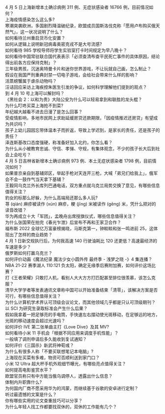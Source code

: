 4 月 5 日上海新增本土确诊病例 311 例、无症状感染者 16766 例，目前情况如何？  
上海疫情感染怎么这么多?  
寒潮突袭欧洲，多国剧烈降温破纪录，欧盟成员国斯洛伐克称「愿用卢布购买俄天然气」，这一状况说明了什么？  
如何看待兰州重启货币化安置？  
如何从逻辑上说明新冠病毒奥密克戎不是大号流感?  
如何看待 985 学校导师将学生实验室打卡时间规定为早八晚十？  
如何看待中国常驻联合国代表表示「必须查清布查平民死亡事件的具体原因，结论得出前各方应保持克制」？  
三年级男孩，沉迷奥特曼卡片和迷你世界游戏，不让玩就自己画，怎么制止？  
假设在我国严刑重典封禁一切电子游戏，会给社会带来什么样的影响？  
活蒸螃蟹属于虐杀动物吗？  
汪诘回应采访上海疾控朱医生引发的争议，如何科学理解他们提到的观点？  
到 4 月 10 号上海可以解封吗？  
《黑社会 2：以和为贵》大陆公安为什么可以轻易拿到和联胜的龙头棍？  
为什么叮咚买菜上海抢不到菜?  
年纪越大越看不进去日漫了是怎么回事？  
受疫情影响，多地市民网上求助延缓房贷还款期限，「因疫情推迟还房贷」有望成为共识吗？  
孩子上幼儿园因忘带体温本子而折返，导致上学迟到，是家长的责任，还是孩子的责任？  
泽连斯基改口态度强硬，称准备好加入北约，你怎么看？  
为什么从小被教育忠诚、守信、孝悌、守规，有集体观念，不少的孩子长大后到社会上会吃亏？  
4 月 5 日吉林省新增本土确诊病例 973 例、本土无症状感染者 1798 例，目前情况如何？  
如果普京亲自到基辅郊区，举起手枪对天连开三枪，大喊「弟兄们给我上」，俄军会不会一鼓作气当天拿下基辅？  
王毅同乌克兰外长库列巴通电话，双方重点就乌克兰局势交换了意见，有哪些信息值得关注？  
豹女的标那么好躲，为什么高端局还那么多人玩?  
荨 (qián) 麻疹被读作 (xún) 麻疹，粳 (jīng) 米被读作 (gēng) 米，凭什么把对的读音改错？  
华为再成立十大「军团」，孟晚舟出席授旗仪式，哪些信息值得关注？  
为什么张国荣在拍完《春光乍泄》后宣布不再和王家卫合作？  
福布斯 2022 全球亿万富豪榜揭晓，马斯克第一，钟睒睒和张一鸣进前 25，这体现出了怎样的商业趋势？  
4 月 1 日新交规执行后，为何我高速 140 行驶油耗比 120 还更低？高速最经济的车速是多少？  
俄罗斯如何打赢乌克兰？  
如何评价动画《魔法纪录 魔法少女小圆外传 最终季 - 浅梦之晓 -》4 集连播？  
NBA 21-22 赛季湖人 110:121 负太阳，确定无缘季后赛附加赛，如何评价这场比赛？  
打《王者荣耀》只敢打人机，看别人大大方方打匹配甚至排位很羡慕，该怎么克服？  
清华大学学者等发表通讯文章称中国可以开始准备结束「清零」，该解决方案是否可行，有哪些信息值得关注？  
为什么计算机学术界认可顶级会议论文，而其他领域几乎都是只认可顶级期刊？  
以 SCI 为研究生录取标准会产生什么后果？  
假如我拿着一把足够亮的手电筒，手快速左右摆动使光斑移动，在足够远的地方，光斑的移动速度会超过光速吗？  
如何评价 IVE 第二张单曲主打《Love Dive》及其 MV?  
如何看待小米 11 手机会「根据不同应用来调度手机性能」？  
一般填了调剂申请后多久能收到复试通知？  
如何评价《三国杀》新武将神荀彧？  
为什么有很多人称「不要买联想笔记本电脑」?  
上海现在买菜有多难，物资可否顺利送到家门口？  
小米 12 Ultra 超大杯手机外观细节曝光，有哪些亮点值得关注？  
如何提高电影鉴赏水平？  
欧盟官员称只有中方能当俄乌调停人，透露出什么信息？  
体制内升职靠什么?  
为何国内厂商不愿采用华为的鸿蒙，而继续基于谷歌的安卓进行定制？  
听过最遗憾的文案是什么？  
你有哪些实用的论文查重技巧可以分享？  
为什么年轻人找工作都要找双休的，双休的工作能有几个？  
